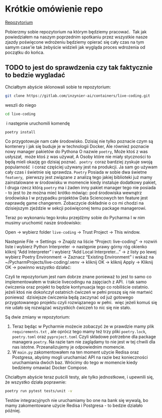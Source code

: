 # Krótkie omówienie repo

[Repozytorium](https://gitlab.com/inzynier-ai/containers/live-coding)

Pobierzmy sobie repozytorium na którym będziemy pracować.  Tak jak powiedziałem na naszym poprzednim spotkaniu przez wszystkie nasze zjazdy poświęcone wdrożeniu będziemy opierać się cały czas na tym samym case'ie tak żebyście widzieli jak wygląda proces wdrożenia od początku do końca.

## TODO to jest do sprawdzenia czy tak faktycznie to bedzie wygladać

Chciałbym abyście sklonowali sobie te repozytorium:

```bash
git clone https://gitlab.com/inzynier-ai/containers/live-coding.git
```

weszli do niego

```bash
cd live-coding
```
 i następnie uruchomili komendę 
 
```bash
poetry install
```

Co przygotowuje nam całe środowisko. Dzisiaj nie tylko poznacie czym są kontenery i jak się buduje je w technologii Docker, Ale również poznacie nowy manager pakietów do Pythona O nazwie `poetry`, Może ktoś z was usłyszał,  może ktoś z was używał, A Osoby które nie miały styczności to będą mieli okazję go dzisiaj poznać.  `poetry`  coraz bardziej zyskuje swoją popularność  i coraz częściej używany jest na produkcji. Ja sam go używam cały czas i świetnie się sprawdza. `Poetry` Posiada w sobie dwa świetne `featuery`,  pierwszy jest związane z analizą tego jakiej biblioteki już mamy zainstalowane w środowisku w momencie kiedy instaluje dodatkowy pakiet, I druga rzecz którą `poetry` ma i żaden inny pakiet manager tego nie posiada - to jest to że można mieć krótko mówiąc: pod środowiska wewnątrz środowiska I w przypadku projektów Data Sciencowych ten feature jest naprawdę game changerem. Zobaczycie dokładnie o co mi chodzi na dzisiejszym zjeździe w sekcji poświęconej temu package managerowi.

Teraz po wykonaniu tego kroku przejdźmy sobie do Pycharma I w nim musimy uruchomić nasze środowisko:

Open -> wybierz folder `live-coding` -> Trust Project -> This window.

Następnie File -> Settings -> Znajdz na liście “Project: live-coding” -> rozwiń liste i wybierz Python Interpreter -> następnie prawy górny róg okienko kliknij “Add Interpreter” i wybierz “Add Local Interpreter…” -> z listy po lewej wybierz Poetry Environment -> Zaznacz “Existing Environment” i wskaż na  ~/PycharmProjects/live-coding/.venv -> kliknij OK -> kliknij Apply -> Kliknij OK -> powinno wszystko działać:

Czyli te repozytorium jest nam dobrze znane ponieważ to jest to samo co implementowałem w trakcie livecodingu na zajęciach z API.  i tak samo ćwiczenia oraz projekt to będzie kontynuacja tego co robiliście ostatnio.  jeżeli ktoś nie dokończył ostatnich ćwiczeń w pełni proszę się nie martwić ponieważ  dzisiejsze ćwiczenia będą zaczynać od już gotowego przygotowanego projektu czyli rozwiązanego w pełni.  więc jeżeli komuś się nie udało się rozwiązać wszystkich ćwiczeń to nic się nie stało.

Są dwie zmiany w repozytorium:

1. Teraz będąc w Pycharmie możecie zobaczyć że w prawdzie mamy plik `requirements.txt` , ale oprócz tego mamy też trzy pliki `poetry.lock`, `poetry.toml` oraz `pyproject.toml` Czyli składowe potrzebne dla package managera `poetry`. Na razie tam nie zaglądamy to nie jest w tej chwili dla nas istotne. Przeanalizujemy je odpowiednim momencie.
2. W `main.py` zakomentowałem na ten moment użycie Redisa oraz Postgresa, abyśmy mogli uruchamiać API na razie bez konieczności uruchamiania dwóch baz. Wrócimy do tego w momencie kiedy bedziemy omawiać Docker Compose.

Chciałbym abyście teraz puścili testy, ale tylko jednostkowe, i upewnili się, że wszystko działa poprawnie:

```bash
poetry run pytest tests/unit -v
```

Testów integracyjnych nie uruchamiamy bo one na bank się wywalą, bo mamy zakomentowane użycie Redisa i Postgresa - to bedzie działało później.